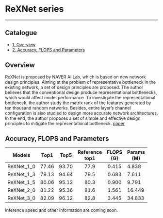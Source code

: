 # ReXNet series
---
## Catalogue

* [1. Overview](#1)
* [2. Accuracy, FLOPS and Parameters](#2)

<a name='1'></a>
## Overview

 ReXNet is proposed by NAVER AI Lab, which is based on new network design principles. Aiming at the problem of representative bottleneck in the existing  network, a set of design principles are proposed. The author believes that the conventional design produce representational bottlenecks, which would affect model performance. To investigate the representational bottleneck, the author study the matrix rank of the features generated by ten thousand random networks. Besides, entire layer’s channel configuration is also studied to design more accurate network architectures. In the end,  the author proposes a set of  simple and effective design principles to mitigate the representational  bottleneck.  [paper](https://arxiv.org/pdf/2007.00992.pdf)

<a name='2'></a>
## Accuracy, FLOPS and Parameters

|   Models   | Top1  | Top5  | Reference<br>top1 | FLOPS<br/>(G) | Params<br/>(M) |
| :--------: | :---: | :---: | :---------------: | :-----------: | -------------- |
| ReXNet_1_0 | 77.46 | 93.70 |       77.9        |     0.415     | 4.838          |
| ReXNet_1_3 | 79.13 | 94.64 |       79.5        |     0.683     | 7.611          |
| ReXNet_1_5 | 80.06 | 95.12 |       80.3        |     0.900     | 9.791          |
| ReXNet_2_0 | 81.22 | 95.36 |       81.6        |     1.561     | 16.449         |
| ReXNet_3_0 | 82.09 | 96.12 |       82.8        |     3.445     | 34.833         |

Inference speed and other information are coming soon.

